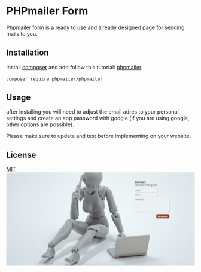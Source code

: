 # PHPmailer Form

Phpmailer form is a ready to use and already designed page for sending mails to you.

## Installation

Install [composer](https://getcomposer.org) and add follow this tutorial: [phpmailer](https://github.com/PHPMailer/PHPMailer)

```bash
composer require phpmailer/phpmailer
```

## Usage

after installing you will need to adjust the email adres to your personal settings and create an app password with google (if you are using google, other options are possible).

Please make sure to update and test before implementing on your website.

## License
[MIT](https://choosealicense.com/licenses/mit/)
![alt text](./assets/images/screenshot.png)